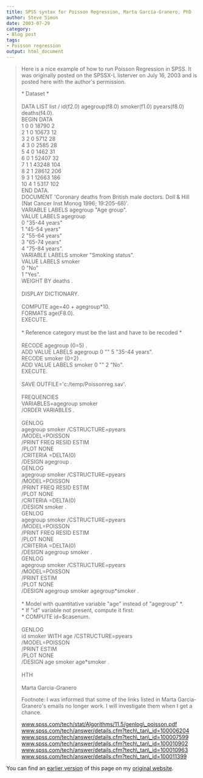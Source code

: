 ```yaml
---
title: SPSS syntax for Poisson Regression, Marta Garcia-Granero, PhD
author: Steve Simon
date: 2003-07-29
category:
- Blog post
tags:
- Poisson regression 
output: html_document
---
```

> Here is a nice example of how to run Poisson Regression in SPSS. It
> was originally posted on the SPSSX-L listerver on July 16, 2003 and is
> posted here with the author\'s permission.
>
> \* Dataset \*\
> \
> DATA LIST list / id(f2.0) agegroup(f8.0) smoker(f1.0) pyears(f8.0)
> deaths(f4.0).\
> BEGIN DATA\
> 1 0 0 18790 2\
> 2 1 0 10673 12\
> 3 2 0 5712 28\
> 4 3 0 2585 28\
> 5 4 0 1462 31\
> 6 0 1 52407 32\
> 7 1 1 43248 104\
> 8 2 1 28612 206\
> 9 3 1 12663 186\
> 10 4 1 5317 102\
> END DATA.\
> DOCUMENT \'Coronary deaths from British male doctors. Doll & Hill\
> (Nat Cancer Inst Monog 1996; 19:205-68)\'.\
> VARIABLE LABELS agegroup \"Age group\".\
> VALUE LABELS agegroup\
> 0 \"35-44 years\"\
> 1 \"45-54 years\"\
> 2 \"55-64 years\"\
> 3 \"65-74 years\"\
> 4 \"75-84 years\".\
> VARIABLE LABELS smoker \"Smoking status\".\
> VALUE LABELS smoker\
> 0 \"No\"\
> 1 \"Yes\".\
> WEIGHT BY deaths .\
> \
> DISPLAY DICTIONARY.\
> \
> COMPUTE age=40 + agegroup\*10.\
> FORMATS age(F8.0).\
> EXECUTE.\
> \
> \* Reference category must be the last and have to be recoded \*\
> \
> RECODE agegroup (0=5) .\
> ADD VALUE LABELS agegroup 0 \"\" 5 \"35-44 years\".\
> RECODE smoker (0=2) .\
> ADD VALUE LABELS smoker 0 \"\" 2 \"No\".\
> EXECUTE.\
> \
> SAVE OUTFILE=\'c:/temp/Poissonreg.sav\'.\
> \
> FREQUENCIES\
> VARIABLES=agegroup smoker\
> /ORDER VARIABLES .\
> \
> GENLOG\
> agegroup smoker /CSTRUCTURE=pyears\
> /MODEL=POISSON\
> /PRINT FREQ RESID ESTIM\
> /PLOT NONE\
> /CRITERIA =DELTA(0)\
> /DESIGN agegroup .\
> GENLOG\
> agegroup smoker /CSTRUCTURE=pyears\
> /MODEL=POISSON\
> /PRINT FREQ RESID ESTIM\
> /PLOT NONE\
> /CRITERIA =DELTA(0)\
> /DESIGN smoker .\
> GENLOG\
> agegroup smoker /CSTRUCTURE=pyears\
> /MODEL=POISSON\
> /PRINT FREQ RESID ESTIM\
> /PLOT NONE\
> /CRITERIA =DELTA(0)\
> /DESIGN agegroup smoker .\
> GENLOG\
> agegroup smoker /CSTRUCTURE=pyears\
> /MODEL=POISSON\
> /PRINT ESTIM\
> /PLOT NONE\
> /DESIGN agegroup smoker agegroup\*smoker .\
> \
> \* Model with quantitative variable \"age\" instead of \"agegroup\"
> \*.\
> \* If \"id\" variable not present, compute it first:\
> \* COMPUTE id=\$casenum.\
> \
> GENLOG\
> id smoker WITH age /CSTRUCTURE=pyears\
> /MODEL=POISSON\
> /PRINT ESTIM\
> /PLOT NONE\
> /DESIGN age smoker age\*smoker .\
> \
> HTH\
> \
> Marta Garcia-Granero
>
> Footnote: I was informed that some of the links listed in Marta
> Garcia-Granero\'s emails no longer work. I will investigate them when
> I get a chance.
>
> www.spss.com/tech/stat/Algorithms/11.5/genlog\_poisson.pdf
> www.spss.com/tech/answer/details.cfm?tech\_tan\_id=100006204
> www.spss.com/tech/answer/details.cfm?tech\_tan\_id=100007599
> www.spss.com/tech/answer/details.cfm?tech\_tan\_id=100010902
> www.spss.com/tech/answer/details.cfm?tech\_tan\_id=100010963
> www.spss.com/tech/answer/details.cfm?tech\_tan\_id=100011399

You can find an [earlier version](http://www.pmean.com/03/poiss_syntax.html) of this page on my [original website](http://www.pmean.com/original_site.html).
